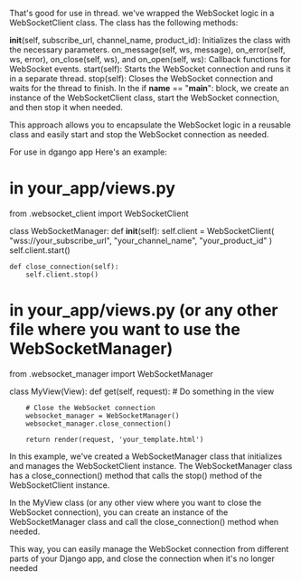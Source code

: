 That's good for use in thread.
 we've wrapped the WebSocket logic in a WebSocketClient class. The class has the following methods:

__init__(self, subscribe_url, channel_name, product_id): Initializes the class with the necessary parameters.
on_message(self, ws, message), on_error(self, ws, error), on_close(self, ws), and on_open(self, ws): Callback functions for WebSocket events.
start(self): Starts the WebSocket connection and runs it in a separate thread.
stop(self): Closes the WebSocket connection and waits for the thread to finish.
In the if __name__ == "__main__": block, we create an instance of the WebSocketClient class, start the WebSocket connection, and then stop it when needed.

This approach allows you to encapsulate the WebSocket logic in a reusable class and easily start and stop the WebSocket connection as needed.

For use in dgango app Here's an example:

# in your_app/views.py

from .websocket_client import WebSocketClient

class WebSocketManager:
    def __init__(self):
        self.client = WebSocketClient(
            "wss://your_subscribe_url",
            "your_channel_name",
            "your_product_id"
        )
        self.client.start()

    def close_connection(self):
        self.client.stop()

# in your_app/views.py (or any other file where you want to use the WebSocketManager)

from .websocket_manager import WebSocketManager

class MyView(View):
    def get(self, request):
        # Do something in the view
        
        # Close the WebSocket connection
        websocket_manager = WebSocketManager()
        websocket_manager.close_connection()
        
        return render(request, 'your_template.html')
In this example, we've created a WebSocketManager class that initializes and manages the WebSocketClient instance. The WebSocketManager class has a close_connection() method that calls the stop() method of the WebSocketClient instance.

In the MyView class (or any other view where you want to close the WebSocket connection), you can create an instance of the WebSocketManager class and call the close_connection() method when needed.

This way, you can easily manage the WebSocket connection from different parts of your Django app, and close the connection when it's no longer needed
